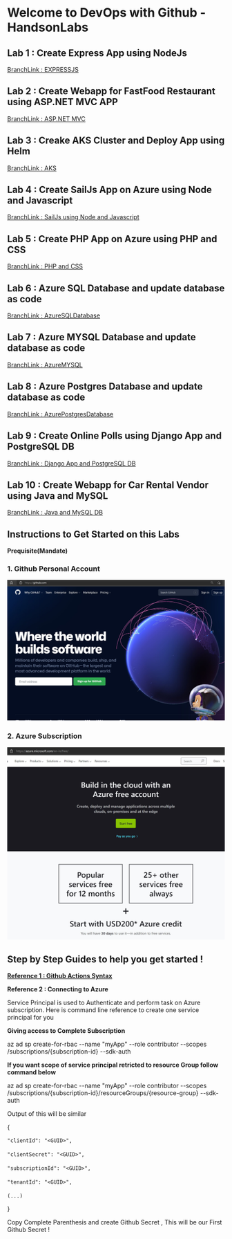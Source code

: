 # Welcome to DevOps with Github - HandsonLabs


## Lab 1 : Create Express App using NodeJs
[BranchLink : EXPRESSJS](https://github.com/jethanivijay/DevopsWithGithub-Hands-on-Labs/tree/EXPRESSJS)

## Lab 2 : Create Webapp for FastFood Restaurant using ASP.NET MVC APP
[BranchLink : ASP.NET MVC](https://github.com/jethanivijay/DevopsWithGithub-Hands-on-Labs/tree/ASPNETMVC)

## Lab 3 : Creake AKS Cluster and Deploy App using Helm
[BranchLink : AKS](https://github.com/jethanivijay/DevopsWithGithub-Hands-on-Labs/tree/AKS)

## Lab 4 : Create SailJs App on Azure using Node and Javascript
[BranchLink : SailJs using Node and Javascript ](https://github.com/jethanivijay/DevopsWithGithub-Hands-on-Labs/tree/SAILJS)

## Lab 5 : Create PHP App on Azure using PHP and CSS
[BranchLink : PHP and CSS](https://github.com/jethanivijay/DevopsWithGithub-Hands-on-Labs/tree/PHP)

## Lab 6 : Azure SQL Database and update database as code
[BranchLink : AzureSQLDatabase](https://github.com/jethanivijay/DevopsWithGithub-Hands-on-Labs/tree/AzureSQLDatabase)

## Lab 7 : Azure MYSQL Database and update database as code
[BranchLink : AzureMYSQL](https://github.com/jethanivijay/DevopsWithGithub-Hands-on-Labs/tree/AzureMYSQLDatabase)

## Lab 8 : Azure Postgres Database and update database as code
[BranchLink : AzurePostgresDatabase](https://github.com/jethanivijay/DevopsWithGithub-Hands-on-Labs/tree/AzurePostgresDatabase)

## Lab 9  : Create Online Polls using Django App and PostgreSQL DB
[BranchLink : Django App and PostgreSQL DB](https://github.com/jethanivijay/DevopsWithGithub-Hands-on-Labs/tree/DjangoPostgresdb)

## Lab 10 : Create Webapp for Car Rental Vendor using Java and MySQL
[BranchLink : Java and MySQL DB ](https://github.com/jethanivijay/DevopsWithGithub-Hands-on-Labs/tree/JavaMySQLdb)


##  Instructions to Get Started on this Labs

**Prequisite(Mandate)**
### 1. Github Personal Account

![GithubAccount](/GithubPersonalAccount.JPG)

### 2. Azure Subscription

![AzureFreeAccount](/AzureFreeAccount.JPG)

## Step by Step Guides to help you get started ! 

[**Reference 1 : Github Actions Syntax**](https://docs.github.com/en/free-pro-team@latest/actions/reference/workflow-syntax-for-github-actions)


**Reference 2 : Connecting to Azure**

Service Principal is used to Authenticate and perform task on Azure subscription.
Here is command line reference to create one service principal for you

**Giving access to Complete Subscription**

az ad sp create-for-rbac --name "myApp" --role contributor --scopes /subscriptions/{subscription-id} --sdk-auth

**If you want scope of service principal retricted to resource Group follow command below**

az ad sp create-for-rbac --name "myApp" --role contributor --scopes /subscriptions/{subscription-id}/resourceGroups/{resource-group} --sdk-auth

Output of this will be similar 


  {
  
    "clientId": "<GUID>",
  
    "clientSecret": "<GUID>",
    
    "subscriptionId": "<GUID>",
    
    "tenantId": "<GUID>",
    
    (...)
    
  }

Copy Complete Parenthesis and create Github Secret , This will be our First Github Secret !
